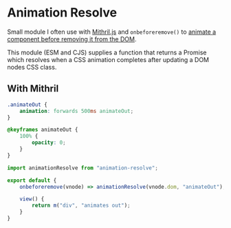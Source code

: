 # Animation Resolve

Small module I often use with [Mithril.js](https://github.com/mitrhiljs/mithril.js) and `onbeforeremove()` to [animate a component before removing it from the DOM](https://github.com/MithrilJS/mithril.js/blob/next/docs/animation.md#animation-on-element-removal).

This module (ESM and CJS) supplies a function that returns a Promise which resolves when a CSS animation completes after updating a DOM nodes CSS class.

## With Mithril

```css
.animateOut {
    animation: forwards 500ms animateOut;
}

@keyframes animateOut {
    100% {
        opacity: 0;
    }
}
```

```js
import animationResolve from "animation-resolve";

export default {
    onbeforeremove(vnode) => animationResolve(vnode.dom, "animateOut"),

    view() {
        return m("div", "animates out");
    }
}
```